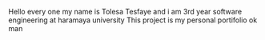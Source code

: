 Hello every one my name is Tolesa Tesfaye and i am 3rd year software engineering at haramaya
university 
This project is my personal portifolio ok man 
